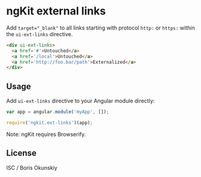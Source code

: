 # ngKit external links

Add `target="_blank"` to all links starting with protocol `http:` or `https:`
within the `ui-ext-links` directive.

```html
<div ui-ext-links>
  <a href='#'>Untouched</a>
  <a href='/local'>Untouched</a>
  <a href='http://foo.bar/path'>Externalized</a>
</div>
```

## Usage

Add `ui-ext-links` directive to your Angular module directly:

```js
var app = angular.module('myApp', []);

require('ngkit.ext-links')(app);
```

Note: ngKit requires Browserify.

## License

ISC / Boris Okunskiy
